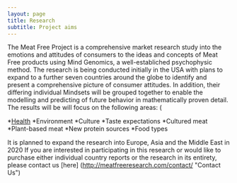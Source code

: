 ```yaml
---
layout: page
title: Research
subtitle: Project aims 
---
```


The Meat Free Project is a comprehensive market research study into the emotions and
attitudes of consumers to the ideas and concepts of Meat Free products using Mind
Genomics, a well-establiched psychophysic method.
The research is being conducted initially in the USA with plans to expand to a further seven
countries around the globe to identify and present a comprehensive picture of consumer
attitudes. In addition, their differing individual Mindsets will be grouped together to enable
the modelling and predicting of future behavior in mathematically proven detail.
The results will be will focus on the following areas: (

*[Health](http://meatfreeresearch.com/2019-11-26-first-post/ "Healt aspects")
*Environment
*Culture
*Taste expectations
*Cultured meat
*Plant-based meat
*New protein sources
*Food types

It is planned to expand the research into Europe, Asia and the Middle East in 2020
If you are interested in participating in this research or would like to purchase either
individual country reports or the research in its entirety, please contact us [here] (http://meatfreeresearch.com/contact/ "Contact Us")